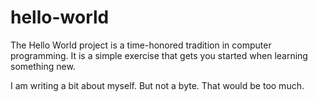 # hello-world
The Hello World project is a time-honored tradition in computer programming. It is a simple exercise that gets you started when learning something new.

I am writing a bit about myself. But not a byte. That would be too much.
